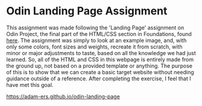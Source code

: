 # Odin Landing Page Assignment

This assignment was made following the 'Landing Page' assignment on Odin Project, the final part of the HTML/CSS section in Foundations, found [here](https://www.theodinproject.com/lessons/foundations-landing-page). The assignment was simply to look at an example image, and, with only some colors, font sizes and weights, recreate it from scratch, with minor or major adjustments to taste, based on all the knowledge we had just learned. So, all of the HTML and CSS in this webpage is entirely made from the ground up, not based on a provided template or anything. The purpose of this is to show that we can create a basic target website without needing guidance outside of a reference. After completing the exercise, I feel that I have met this goal. 

https://adam-ers.github.io/odin-landing-page

